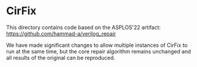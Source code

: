 # CirFix

This directory contains code based on the ASPLOS'22 artifact:
https://github.com/hammad-a/verilog_repair

We have made significant changes to allow multiple instances
of CirFix to run at the same time, but the core repair algorithm
remains unchanged and all results of the original can be reproduced.

